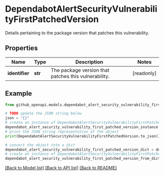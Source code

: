 # DependabotAlertSecurityVulnerabilityFirstPatchedVersion

Details pertaining to the package version that patches this vulnerability.

## Properties

Name | Type | Description | Notes
------------ | ------------- | ------------- | -------------
**identifier** | **str** | The package version that patches this vulnerability. | [readonly] 

## Example

```python
from github_openapi.models.dependabot_alert_security_vulnerability_first_patched_version import DependabotAlertSecurityVulnerabilityFirstPatchedVersion

# TODO update the JSON string below
json = "{}"
# create an instance of DependabotAlertSecurityVulnerabilityFirstPatchedVersion from a JSON string
dependabot_alert_security_vulnerability_first_patched_version_instance = DependabotAlertSecurityVulnerabilityFirstPatchedVersion.from_json(json)
# print the JSON string representation of the object
print(DependabotAlertSecurityVulnerabilityFirstPatchedVersion.to_json())

# convert the object into a dict
dependabot_alert_security_vulnerability_first_patched_version_dict = dependabot_alert_security_vulnerability_first_patched_version_instance.to_dict()
# create an instance of DependabotAlertSecurityVulnerabilityFirstPatchedVersion from a dict
dependabot_alert_security_vulnerability_first_patched_version_from_dict = DependabotAlertSecurityVulnerabilityFirstPatchedVersion.from_dict(dependabot_alert_security_vulnerability_first_patched_version_dict)
```
[[Back to Model list]](../README.md#documentation-for-models) [[Back to API list]](../README.md#documentation-for-api-endpoints) [[Back to README]](../README.md)


